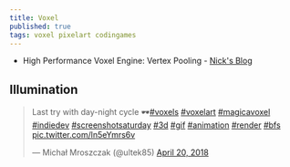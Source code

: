 ```yaml
---
title: Voxel
published: true
tags: voxel pixelart codingames
---
```

- High Performance Voxel Engine: Vertex Pooling - [Nick's Blog](https://nickmcd.me/2021/04/04/high-performance-voxel-engine/)

## Illumination

<blockquote class="twitter-tweet" data-lang="en"><p lang="en" dir="ltr">Last try with day-night cycle 🕶️<a href="https://twitter.com/hashtag/voxels?src=hash&amp;ref_src=twsrc%5Etfw">#voxels</a> <a href="https://twitter.com/hashtag/voxelart?src=hash&amp;ref_src=twsrc%5Etfw">#voxelart</a> <a href="https://twitter.com/hashtag/magicavoxel?src=hash&amp;ref_src=twsrc%5Etfw">#magicavoxel</a> <a href="https://twitter.com/hashtag/indiedev?src=hash&amp;ref_src=twsrc%5Etfw">#indiedev</a> <a href="https://twitter.com/hashtag/screenshotsaturday?src=hash&amp;ref_src=twsrc%5Etfw">#screenshotsaturday</a> <a href="https://twitter.com/hashtag/3d?src=hash&amp;ref_src=twsrc%5Etfw">#3d</a> <a href="https://twitter.com/hashtag/gif?src=hash&amp;ref_src=twsrc%5Etfw">#gif</a> <a href="https://twitter.com/hashtag/animation?src=hash&amp;ref_src=twsrc%5Etfw">#animation</a> <a href="https://twitter.com/hashtag/render?src=hash&amp;ref_src=twsrc%5Etfw">#render</a> <a href="https://twitter.com/hashtag/bfs?src=hash&amp;ref_src=twsrc%5Etfw">#bfs</a> <a href="https://t.co/ln5eYmrs6v">pic.twitter.com/ln5eYmrs6v</a></p>&mdash; Michał Mroszczak (@ultek85) <a href="https://twitter.com/ultek85/status/987368709512712193?ref_src=twsrc%5Etfw">April 20, 2018</a></blockquote>
<script async src="https://platform.twitter.com/widgets.js" charset="utf-8"></script>
